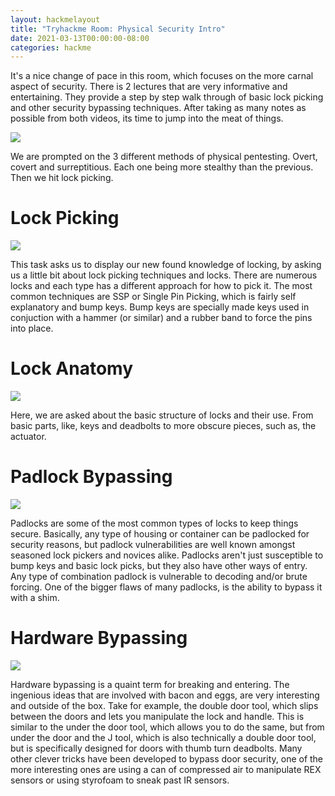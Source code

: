 ```yaml
---
layout: hackmelayout
title: "Tryhackme Room: Physical Security Intro"
date: 2021-03-13T00:00:00-08:00
categories: hackme
---
```


It's a nice change of pace in this room, which focuses on the more carnal aspect of security. There is 2 lectures that are very informative and entertaining. They provide a step by step walk through of basic lock picking and other security bypassing techniques. After taking as many notes as possible from both videos, its time to jump into the meat of things.

![](https://clamshatter.github.io/assets/physical1.gif)

 We are prompted on the 3 different methods of physical pentesting. Overt, covert and surreptitious. Each one being more stealthy than the previous. Then we hit lock picking.

<h1>Lock Picking</h1>

![](http://clamshatter.github.io/assets/physical2.png)

This task asks us to display our new found knowledge of locking, by asking us a little bit about lock picking techniques and locks. There are numerous locks and each type has a different approach for how to pick it. The most common techniques are SSP or Single Pin Picking, which is fairly self explanatory and bump keys. Bump keys are specially made keys used in conjuction with a hammer (or similar) and a rubber band to force the pins into place. 

<h1>Lock Anatomy</h1>

![](https://clamshatter.github.io/assets/physical5.png)

Here, we are asked about the basic structure of locks and their use. From basic parts, like, keys and deadbolts to more obscure pieces, such as, the actuator. 

<h1>Padlock Bypassing</h1>

![](https://clamshatter.github.io/assets/physical4.png)

Padlocks are some of the most common types of locks to keep things secure. Basically, any type of housing or container can be padlocked for security reasons, but padlock vulnerabilities are well known amongst seasoned lock pickers and novices alike. Padlocks aren't just susceptible to bump keys and basic lock picks, but they also have other ways of entry. Any type of combination padlock is vulnerable to decoding and/or brute forcing. One of the bigger flaws of many padlocks, is the ability to bypass it with a shim.

<h1>Hardware Bypassing</h1>

![](https://clamshatter.github.io/assets/physical6.gif)

Hardware bypassing is a quaint term for breaking and entering. The ingenious ideas that are involved with bacon and eggs, are very interesting and outside of the box. Take for example, the double door tool, which slips between the doors and lets you manipulate the lock and handle. This is similar to the under the door tool, which allows you to do the same, but from under the door and the J tool, which is also technically a double door tool, but is specifically designed for doors with thumb turn deadbolts. Many other clever tricks have been developed to bypass door security, one of the more interesting ones are using a can of compressed air to manipulate REX sensors or using styrofoam to sneak past IR sensors. 
